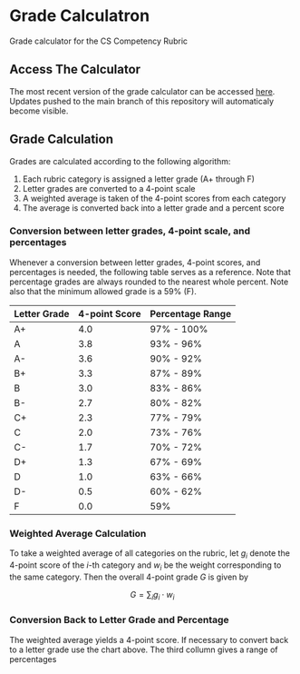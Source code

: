 # Grade Calculatron
Grade calculator for the CS Competency Rubric

## Access The Calculator
The most recent version of the grade calculator can be accessed [here](http://jahatfriends.github.io/Grade-Calculatron).
Updates pushed to the main branch of this repository will automaticaly become visible.

## Grade Calculation
Grades are calculated according to the following algorithm:

1. Each rubric category is assigned a letter grade (A+ through F)
2. Letter grades are converted to a 4-point scale
3. A weighted average is taken of the 4-point scores from each category
4. The average is converted back into a letter grade and a percent score

### Conversion between letter grades, 4-point scale, and percentages
Whenever a conversion between letter grades, 4-point scores, and percentages is needed,
the following table serves as a reference. Note that percentage grades are always rounded
to the nearest whole percent. Note also that the minimum allowed grade is a 59% (F).

| Letter Grade | 4-point Score | Percentage Range |
|--------------|---------------|------------------|
|     A+       | 4.0           | 97% - 100%       |
|     A        | 3.8           | 93% - 96%        |
|     A-       | 3.6           | 90% - 92%        |
|     B+       | 3.3           | 87% - 89%        |
|     B        | 3.0           | 83% - 86%        |
|     B-       | 2.7           | 80% - 82%        |
|     C+       | 2.3           | 77% - 79%        |
|     C        | 2.0           | 73% - 76%        |
|     C-       | 1.7           | 70% - 72%        |
|     D+       | 1.3           | 67% - 69%        |
|     D        | 1.0           | 63% - 66%        |
|     D-       | 0.5           | 60% - 62%        |
|     F        | 0.0           | 59%              |

### Weighted Average Calculation
To take a weighted average of all categories on the rubric, let $g_i$ denote the 4-point score of the $i$-th category
and $w_i$ be the weight corresponding to the same category. Then the overall 4-point grade $G$ is given by 

$$G = \sum_i g_i \cdot w_i $$

### Conversion Back to Letter Grade and Percentage

The weighted average yields a 4-point score. If necessary to convert back to a letter grade use the chart above.
The third collumn gives a range of percentages
